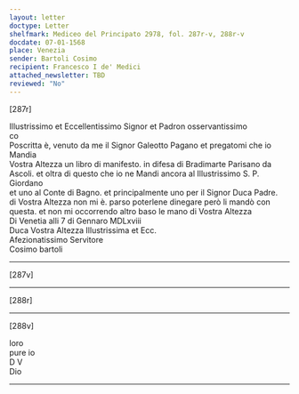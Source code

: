 ```yaml
---
layout: letter
doctype: Letter
shelfmark: Mediceo del Principato 2978, fol. 287r-v, 288r-v
docdate: 07-01-1568
place: Venezia
sender: Bartoli Cosimo
recipient: Francesco I de' Medici
attached_newsletter: TBD
reviewed: "No"
---
```


[287r]  
  
  
Illustrissimo et Eccellentissimo Signor et Padron osservantissimo  
co  
Poscritta è, venuto da me il Signor Galeotto Pagano et pregatomi che io Mandia  
Vostra Altezza un libro di manifesto. in difesa di Bradimarte Parisano da  
Ascoli. et oltra di questo che io ne Mandi ancora al Illustrissimo S. P. Giordano  
et uno al Conte di Bagno. et principalmente uno per il Signor Duca Padre.  
di Vostra Altezza non mi è. parso poterlene dinegare però li mandò con  
questa. et non mi occorrendo altro baso le mano di Vostra Altezza  
Di Venetia alli 7 di Gennaro MDLxviii  
Duca Vostra Altezza Illustrissima et Ecc.  
Afezionatissimo Servitore  
Cosimo bartoli  
  
---  

[287v]  
  
  
  
---  

[288r]  
  
  
  
---  

[288v]  
  
  
loro  
pure io  
D V  
Dio  
  
---  

